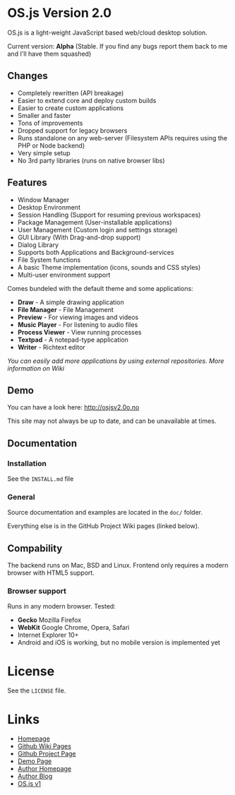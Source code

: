 # OS.js Version 2.0
OS.js is a light-weight JavaScript based web/cloud desktop solution.

Current version: **Alpha** (Stable. If you find any bugs report them back to me and I'll have them squashed)


## Changes

* Completely rewritten (API breakage)
* Easier to extend core and deploy custom builds
* Easier to create custom applications
* Smaller and faster
* Tons of improvements
* Dropped support for legacy browsers
* Runs standalone on any web-server (Filesystem APIs requires using the PHP or Node backend)
* Very simple setup
* No 3rd party libraries (runs on native browser libs)

## Features

* Window Manager
* Desktop Environment
* Session Handling (Support for resuming previous workspaces)
* Package Management (User-installable applications)
* User Management (Custom login and settings storage)
* GUI Library (With Drag-and-drop support)
* Dialog Library
* Supports both Applications and Background-services
* File System functions
* A basic Theme implementation (icons, sounds and CSS styles)
* Multi-user environment support

Comes bundeled with the default theme and some applications:
* **Draw** - A simple drawing application
* **File Manager** - File Management
* **Preview** - For viewing images and videos
* **Music Player** - For listening to audio files
* **Process Viewer** - View running processes
* **Textpad** - A notepad-type application
* **Writer** - Richtext editor

*You can easily add more applications by using external repositories. More information on Wiki*

## Demo

You can have a look here: http://osjsv2.0o.no

This site may not always be up to date, and can be unavailable at times.

## Documentation

### Installation

See the `INSTALL.md` file

### General

Source documentation and examples are located in the `doc/` folder.

Everything else is in the GitHub Project Wiki pages (linked below).

## Compability

The backend runs on Mac, BSD and Linux. Frontend only requires a modern browser with HTML5 support.

### Browser support

Runs in any modern browser. Tested:

* **Gecko** Mozilla Firefox
* **WebKit** Google Chrome, Opera, Safari
* Internet Explorer 10+
* Android and iOS is working, but no mobile version is implemented yet

# License
See the `LICENSE` file.

# Links
* [Homepage](http://andersevenrud.github.io/OS.js-v2/)
* [Github Wiki Pages](https://github.com/andersevenrud/OS.js-v2/wiki)
* [Github Project Page](https://github.com/andersevenrud/OS.js-v2)
* [Demo Page](http://osjsv2.0o.no/)
* [Author Homepage](http://andersevenrud.github.io/)
* [Author Blog](http://anderse.wordpress.com)
* [OS.js v1](http://andersevenrud.github.com/OS.js)
